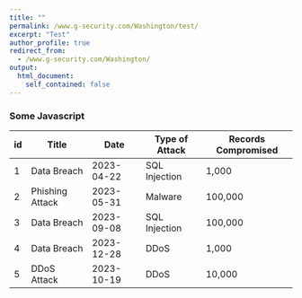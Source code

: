 ```yaml
---
title: ""
permalink: /www.g-security.com/Washington/test/
excerpt: "Test"
author_profile: true
redirect_from: 
  - /www.g-security.com/Washington/
output:
  html_document:
    self_contained: false
---
```




### Some Javascript


| id | Title           | Date       | Type of Attack | Records Compromised |
|----|-----------------|------------|----------------|---------------------|
| 1  | Data Breach     | 2023-04-22 | SQL Injection  | 1,000               |
| 2  | Phishing Attack | 2023-05-31 | Malware        | 100,000             |
| 3  | Data Breach     | 2023-09-08 | SQL Injection  | 100,000             |
| 4  | Data Breach     | 2023-12-28 | DDoS           | 1,000               |
| 5  | DDoS Attack     | 2023-10-19 | DDoS           | 10,000              |

